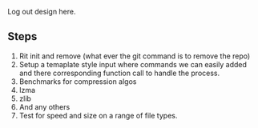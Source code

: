Log out design here.

## Steps
1. Rit init and remove (what ever the git command is to remove the repo)
  1. Setup a temaplate style input where commands we can easily added and there corresponding function call to handle the process.
2. Benchmarks for compression algos
  1. lzma
  2. zlib
  3. And any others
  4. Test for speed and size on a range of file types.
